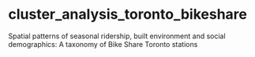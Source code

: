 # cluster_analysis_toronto_bikeshare
Spatial patterns of seasonal ridership, built environment and social demographics: A taxonomy of Bike Share Toronto stations 
